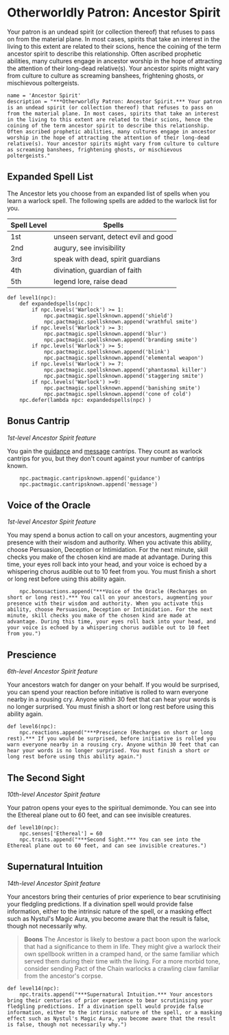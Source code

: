 # Otherworldly Patron: Ancestor Spirit
Your patron is an undead spirit (or collection thereof) that refuses to pass on from the material plane. In most cases, spirits that take an interest in the living to this extent are related to their scions, hence the coining of the term ancestor spirit to describe this relationship. Often ascribed prophetic abilities, many cultures engage in ancestor worship in the hope of attracting the attention of their long-dead relative(s). Your ancestor spirits might vary from culture to culture as screaming banshees, frightening ghosts, or mischievous poltergeists.

```
name = 'Ancestor Spirit'
description = "***Otherworldly Patron: Ancestor Spirit.*** Your patron is an undead spirit (or collection thereof) that refuses to pass on from the material plane. In most cases, spirits that take an interest in the living to this extent are related to their scions, hence the coining of the term ancestor spirit to describe this relationship. Often ascribed prophetic abilities, many cultures engage in ancestor worship in the hope of attracting the attention of their long-dead relative(s). Your ancestor spirits might vary from culture to culture as screaming banshees, frightening ghosts, or mischievous poltergeists."
```

## Expanded Spell List
The Ancestor lets you choose from an expanded list of spells when you learn a warlock spell. The following spells are added to the warlock list for you.

Spell Level | Spells
----------- | ----------
1st | unseen servant, detect evil and good
2nd | augury, see invisibility
3rd | speak with dead, spirit guardians
4th | divination, guardian of faith
5th | legend lore, raise dead

```
def level1(npc):
    def expandedspells(npc):
        if npc.levels('Warlock') >= 1:
            npc.pactmagic.spellsknown.append('shield')
            npc.pactmagic.spellsknown.append('wrathful smite')
        if npc.levels('Warlock') >= 3:
            npc.pactmagic.spellsknown.append('blur')
            npc.pactmagic.spellsknown.append('branding smite')
        if npc.levels('Warlock') >= 5:
            npc.pactmagic.spellsknown.append('blink')
            npc.pactmagic.spellsknown.append('elemental weapon')
        if npc.levels('Warlock') >= 7:
            npc.pactmagic.spellsknown.append('phantasmal killer')
            npc.pactmagic.spellsknown.append('staggering smite')
        if npc.levels('Warlock') >=9:
            npc.pactmagic.spellsknown.append('banishing smite')
            npc.pactmagic.spellsknown.append('cone of cold')
    npc.defer(lambda npc: expandedspells(npc) )
```

## Bonus Cantrip
*1st-level Ancestor Spirit feature*

You gain the [guidance](../../Magic/Spells/guidance.md) and [message](../../Magic/Spells/message.md) cantrips. They count as warlock cantrips for you, but they don't count against your number of cantrips known.

```
    npc.pactmagic.cantripsknown.append('guidance')
    npc.pactmagic.cantripsknown.append('message')
```

## Voice of the Oracle
*1st-level Ancestor Spirit feature*

You may spend a bonus action to call on your ancestors, augmenting your presence with their wisdom and authority. When you activate this ability, choose Persuasion, Deception or Intimidation. For the next minute, skill checks you make of the chosen kind are made at advantage. During this time, your eyes roll back into your head, and your voice is echoed by a whispering chorus audible out to 10 feet from you. You must finish a short or long rest before using this ability again.

```
    npc.bonusactions.append("***Voice of the Oracle (Recharges on short or long rest).*** You call on your ancestors, augmenting your presence with their wisdom and authority. When you activate this ability, choose Persuasion, Deception or Intimidation. For the next minute, skill checks you make of the chosen kind are made at advantage. During this time, your eyes roll back into your head, and your voice is echoed by a whispering chorus audible out to 10 feet from you.")
```

## Prescience
*6th-level Ancestor Spirit feature*

Your ancestors watch for danger on your behalf. If you would be surprised, you can spend your reaction before initiative is rolled to warn everyone nearby in a rousing cry. Anyone within 30 feet that can hear your words is no longer surprised. You must finish a short or long rest before using this ability again.

```
def level6(npc):
    npc.reactions.append("***Prescience (Recharges on short or long rest).*** If you would be surprised, before initiative is rolled you warn everyone nearby in a rousing cry. Anyone within 30 feet that can hear your words is no longer surprised. You must finish a short or long rest before using this ability again.")
```

## The Second Sight
*10th-level Ancestor Spirit feature*

Your patron opens your eyes to the spiritual demimonde. You can see into the Ethereal plane out to 60 feet, and can see invisible creatures.

```
def level10(npc):
    npc.senses['Ethereal'] = 60
    npc.traits.append("***Second Sight.*** You can see into the Ethereal plane out to 60 feet, and can see invisible creatures.")
```

## Supernatural Intuition
*14th-level Ancestor Spirit feature*

Your ancestors bring their centuries of prior experience to bear scrutinising your fledgling predictions. If a divination spell would provide false information, either to the intrinsic nature of the spell, or a masking effect such as Nystul's Magic Aura, you become aware that the result is false, though not necessarily why.

> **Boons**
> The Ancestor is likely to bestow a pact boon upon the warlock that had a significance to them in life. They might give a warlock their own spellbook written in a cramped hand, or the same familiar which served them during their time with the living. For a more morbid tone, consider sending Pact of the Chain warlocks a crawling claw familiar from the ancestor's corpse.

```
def level14(npc):
    npc.traits.append("***Supernatural Intuition.*** Your ancestors bring their centuries of prior experience to bear scrutinising your fledgling predictions. If a divination spell would provide false information, either to the intrinsic nature of the spell, or a masking effect such as Nystul's Magic Aura, you become aware that the result is false, though not necessarily why.")
```
